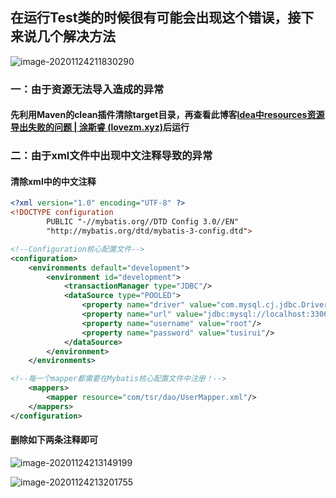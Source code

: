 ## **在运行Test类的时候很有可能会出现这个错误，接下来说几个解决方法**

![image-20201124211830290](C:\Users\28668\AppData\Roaming\Typora\typora-user-images\image-20201124211830290.png)

### **一：由于资源无法导入造成的异常**

#### 		先利用Maven的clean插件清除target目录，再查看此博客[Idea中resources资源导出失败的问题 | 涂斯睿 (lovezm.xyz)](https://lovezm.xyz/posts/IDEA中resources资源导出失败的问题/)后运行

### **二：由于xml文件中出现中文注释导致的异常**

#### 		清除xml中的中文注释

```xml
<?xml version="1.0" encoding="UTF-8" ?>
<!DOCTYPE configuration
		PUBLIC "-//mybatis.org//DTD Config 3.0//EN"
		"http://mybatis.org/dtd/mybatis-3-config.dtd">

<!--Configuration核心配置文件-->
<configuration>
	<environments default="development">
		<environment id="development">
			<transactionManager type="JDBC"/>
			<dataSource type="POOLED">
				<property name="driver" value="com.mysql.cj.jdbc.Driver"/>
				<property name="url" value="jdbc:mysql://localhost:3306/mybatis?userSSL=true&amp;useUnicode=true&amp;characterEncoding=UTF-8&amp;serverTimezone=UTC"/>
				<property name="username" value="root"/>
				<property name="password" value="tusirui"/>
			</dataSource>
		</environment>
	</environments>

<!--每一个mapper都需要在Mybatis核心配置文件中注册！-->
	<mappers>
		<mapper resource="com/tsr/dao/UserMapper.xml"/>
	</mappers>
</configuration>
```

#### 		删除如下两条注释即可

![image-20201124213149199](C:\Users\28668\AppData\Roaming\Typora\typora-user-images\image-20201124213149199.png)

![image-20201124213201755](C:\Users\28668\AppData\Roaming\Typora\typora-user-images\image-20201124213201755.png)
